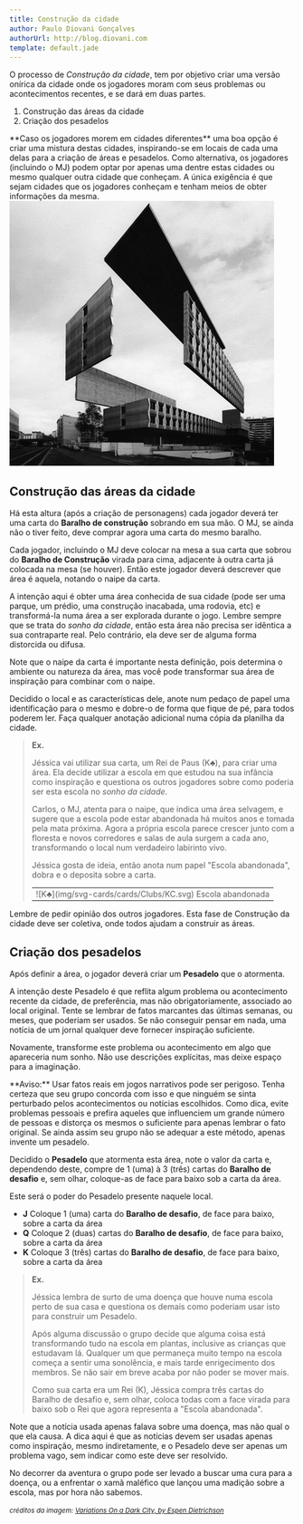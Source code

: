 ```yaml
---
title: Construção da cidade
author: Paulo Diovani Gonçalves
authorUrl: http://blog.diovani.com
template: default.jade
---
```


O processo de _Construção da cidade_, tem por objetivo criar uma versão onírica da cidade onde os jogadores moram com seus problemas ou acontecimentos recentes, e se dará em duas partes.

1. Construção das áreas da cidade
2. Criação dos pesadelos

<div class="well">
    **Caso os jogadores morem em cidades diferentes** uma boa opção é criar uma mistura destas cidades, inspirando-se em locais de cada uma delas para a criação de áreas e pesadelos. Como alternativa, os jogadores (incluindo o MJ) podem optar por apenas uma dentre estas cidades ou mesmo qualquer outra cidade que conheçam.
    A única exigência é que sejam cidades que os jogadores conheçam e tenham meios de obter informações da mesma.
</div>

<img class="img-responsive img-circle" src="img/variations-on-a-dark-city.jpg" alt="variations-on-a-dark-city">

## Construção das áreas da cidade

Há esta altura (após a criação de personagens) cada jogador deverá ter uma carta do **Baralho de construção** sobrando em sua mão. O MJ, se ainda não o tiver feito, deve comprar agora uma carta do mesmo baralho.

Cada jogador, incluindo o MJ deve colocar na mesa a sua carta que sobrou do **Baralho de Construção** virada para cima, adjacente à outra carta já colocada na mesa (se houver). Então este jogador deverá descrever que área é aquela, notando o naipe da carta.

A intenção aqui é obter uma área conhecida de sua cidade (pode ser uma parque, um prédio, uma construção inacabada, uma rodovia, etc) e transformá-la numa área a ser explorada durante o jogo. Lembre sempre que se trata do _sonho da cidade_, então esta área não precisa ser idêntica a sua contraparte real. Pelo contrário, ela deve ser de alguma forma distorcida ou difusa.

Note que o naipe da carta é importante nesta definição, pois determina o ambiente ou natureza da área, mas você pode transformar sua área de inspiração para combinar com o naipe.

Decidido o local e as características dele, anote num pedaço de papel uma identificação para o mesmo e dobre-o de forma que fique de pé, para todos poderem ler. Faça qualquer anotação adicional numa cópia da planilha da cidade.

> **Ex.**
>
> Jéssica vai utilizar sua carta, um Rei de Paus (K♣), para criar uma área. Ela decide utilizar a escola em que estudou na sua infância como inspiração e questiona os outros jogadores sobre como poderia ser esta escola no _sonho da cidade_.
>
> Carlos, o MJ, atenta para o naipe, que indica uma área selvagem, e sugere que a escola pode estar abandonada há muitos anos e tomada pela mata próxima. Agora a própria escola parece crescer junto com a floresta e novos corredores e salas de aula surgem a cada ano, transformando o local num verdadeiro labirinto vivo.
>
> Jéssica gosta de ideia, então anota num papel "Escola abandonada", dobra e o deposita sobre a carta.
> <!-- mapa de cartas -->
> <table class="table-bordered citymap">
>     <tr>
>         <td>
>             <div>
>                 ![K♣](img/svg-cards/cards/Clubs/KC.svg)
>                 <span class="label label-default">Escola abandonada</span>
>             </div>
>         </td>
>     </tr>
> </table>

Lembre de pedir opinião dos outros jogadores. Esta fase de Construção da cidade deve ser coletiva, onde todos ajudam a construir as áreas.

## Criação dos pesadelos

Após definir a área, o jogador deverá criar um **Pesadelo** que o atormenta.

A intenção deste Pesadelo é que reflita algum problema ou acontecimento recente da cidade, de preferência, mas não obrigatoriamente, associado ao local original. Tente se lembrar de fatos marcantes das últimas semanas, ou meses, que poderiam ser usados. Se não conseguir pensar em nada, uma notícia de um jornal qualquer deve fornecer inspiração suficiente.

Novamente, transforme este problema ou acontecimento em algo que apareceria num sonho. Não use descrições explícitas, mas deixe espaço para a imaginação.

<div class="well">
    **Aviso:**
    Usar fatos reais em jogos narrativos pode ser perigoso. Tenha certeza que seu grupo concorda com isso e que ninguém se sinta perturbado pelos acontecimentos ou notícias escolhidos. Como dica, evite problemas pessoais e prefira aqueles que influenciem um grande número de pessoas e distorça os mesmos o suficiente para apenas lembrar o fato original.
    Se ainda assim seu grupo não se adequar a este método, apenas invente um pesadelo.
</div>

Decidido o **Pesadelo** que atormenta esta área, note o valor da carta e, dependendo deste, compre de 1 (uma) à 3 (três) cartas do **Baralho de desafio** e, sem olhar, coloque-as de face para baixo sob a carta da área.

Este será o poder do Pesadelo presente naquele local.

* **J** Coloque 1 (uma) carta do **Baralho de desafio**, de face para baixo, sobre a carta da área
* **Q** Coloque 2 (duas) cartas do **Baralho de desafio**, de face para baixo, sobre a carta da área
* **K** Coloque 3 (três) cartas do **Baralho de desafio**, de face para baixo, sobre a carta da área

> **Ex.**
>
> Jéssica lembra de surto de uma doença que houve numa escola perto de sua casa e questiona os demais como poderiam usar isto para construir um Pesadelo.
>
> Após alguma discussão o grupo decide que alguma coisa está transformando tudo na escola em plantas, inclusive as crianças que estudavam lá. Qualquer um que permaneça muito tempo na escola começa a sentir uma sonolência, e mais tarde enrigecimento dos membros. Se não sair em breve acaba por não poder se mover mais.
>
> Como sua carta era um Rei (K), Jéssica compra três cartas do Baralho de desafio e, sem olhar, coloca todas com a face virada para baixo sob o Rei que agora representa a "Escola abandonada".

Note que a notícia usada apenas falava sobre uma doença, mas não qual o que ela causa. A dica aqui é que as notícias devem ser usadas apenas como inspiração, mesmo indiretamente, e o Pesadelo deve ser apenas um problema vago, sem indicar como este deve ser resolvido.

No decorrer da aventura o grupo pode ser levado a buscar uma cura para a doença, ou a enfrentar o xamã maléfico que lançou uma madição sobre a escola, mas por hora não sabemos.

<small>_créditos da imagem: [Variations On a Dark City, by Espen Dietrichson](http://www.dezeen.com/2012/09/22/variations-on-a-dark-city-by-espen-dietrichson/)_</small>
